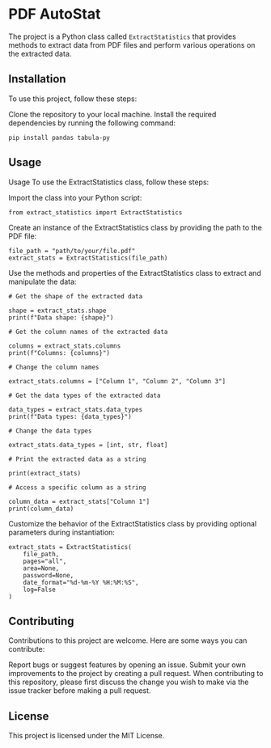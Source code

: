 # PDF AutoStat

The project is a Python class called `ExtractStatistics` that provides methods to extract data from PDF files and perform various operations on the extracted data.

## Installation

To use this project, follow these steps:

Clone the repository to your local machine.
Install the required dependencies by running the following command:

    pip install pandas tabula-py

## Usage

Usage
To use the ExtractStatistics class, follow these steps:

Import the class into your Python script:

    from extract_statistics import ExtractStatistics

Create an instance of the ExtractStatistics class by providing the path to the PDF file:

    file_path = "path/to/your/file.pdf"
    extract_stats = ExtractStatistics(file_path)

Use the methods and properties of the ExtractStatistics class to extract and manipulate the data:

    # Get the shape of the extracted data

    shape = extract_stats.shape
    print(f"Data shape: {shape}")

    # Get the column names of the extracted data

    columns = extract_stats.columns
    print(f"Columns: {columns}")

    # Change the column names

    extract_stats.columns = ["Column 1", "Column 2", "Column 3"]

    # Get the data types of the extracted data

    data_types = extract_stats.data_types
    print(f"Data types: {data_types}")

    # Change the data types

    extract_stats.data_types = [int, str, float]

    # Print the extracted data as a string

    print(extract_stats)

    # Access a specific column as a string

    column_data = extract_stats["Column 1"]
    print(column_data)

Customize the behavior of the ExtractStatistics class by providing optional parameters during instantiation:

    extract_stats = ExtractStatistics(
        file_path,
        pages="all",
        area=None,
        password=None,
        date_format="%d-%m-%Y %H:%M:%S",
        log=False
    )

## Contributing

Contributions to this project are welcome. Here are some ways you can contribute:

Report bugs or suggest features by opening an issue.
Submit your own improvements to the project by creating a pull request.
When contributing to this repository, please first discuss the change you wish to make via the issue tracker before making a pull request.

## License

This project is licensed under the MIT License.
